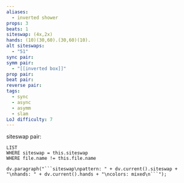 ```yaml
---
aliases:
  - inverted shower
props: 3
beats: 1
siteswap: (4x,2x)
hands: (10)(30,60).(30,60)(10).
alt siteswaps:
  - "51"
sync pair: 
symm pair:
  - "[[inverted box]]"
prop pair: 
beat pair: 
reverse pair: 
tags:
  - sync
  - async
  - asymm
  - slam
LoJ difficulty: 7
---
```

siteswap pair:
```dataview
LIST
WHERE siteswap = this.siteswap
WHERE file.name != this.file.name
```
```dataviewjs
dv.paragraph("```siteswap\npattern: " + dv.current().siteswap + "\nhands: " + dv.current().hands + "\ncolors: mixed\n```");
```
